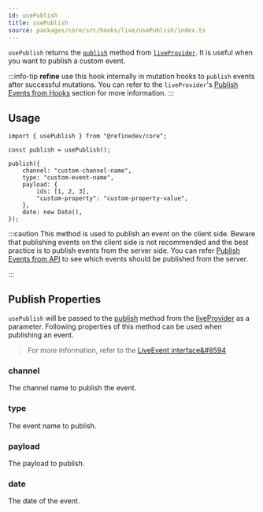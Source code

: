 ```yaml
---
id: usePublish
title: usePublish
source: packages/core/src/hooks/live/usePublish/index.ts
---
```


`usePublish` returns the [`publish`][live-provider-publish] method from [`liveProvider`][live-provider]. It is useful when you want to publish a custom event.

:::info-tip
**refine** use this hook internally in mutation hooks to `publish` events after successful mutations. You can refer to the `liveProvider`'s [Publish Events from Hooks](/docs/api-reference/core/providers/live-provider/#publish-events-from-hooks) section for more information.
:::

## Usage

```tsx
import { usePublish } from "@refinedev/core";

const publish = usePublish();

publish({
    channel: "custom-channel-name",
    type: "custom-event-name",
    payload: {
        ids: [1, 2, 3],
        "custom-property": "custom-property-value",
    },
    date: new Date(),
});
```

:::caution
This method is used to publish an event on the client side. Beware that publishing events on the client side is not recommended and the best practice is to publish events from the server side. You can refer [Publish Events from API](/docs/api-reference/core/providers/live-provider/#publish-events-from-api) to see which events should be published from the server.

:::

## Publish Properties

`usePublish` will be passed to the [publish][live-provider-publish] method from the [liveProvider][live-provider] as a parameter. Following properties of this method can be used when publishing an event.

> For more information, refer to the [LiveEvent interface&#8594][live-event]

### channel <PropTag required/>

The channel name to publish the event.

### type <PropTag required/>

The event name to publish.

### payload <PropTag required/>

The payload to publish.

### date <PropTag required/>

The date of the event.

[live-provider]: /docs/api-reference/core/providers/live-provider
[live-provider-publish]: /docs/api-reference/core/providers/live-provider/#publish
[live-event]: /docs/api-reference/core/interfaceReferences/#liveevent
